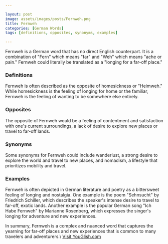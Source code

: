```yaml
---

layout: post
image: assets/images/posts/Fernweh.png
title: Fernweh
categories: [German Words]
tags: [definitions, opposites, synonyms, examples]

---
```


Fernweh is a German word that has no direct English counterpart. It is a combination of "Fern" which means "far" and "Weh" which means "ache or pain." Fernweh could literally be translated as a "longing for a far-off place."

### Definitions

Fernweh is often described as the opposite of homesickness or "Heimweh." While homesickness is the feeling of longing for home or the familiar, Fernweh is the feeling of wanting to be somewhere else entirely. 

### Opposites

The opposite of Fernweh would be a feeling of contentment and satisfaction with one's current surroundings, a lack of desire to explore new places or travel to far-off lands.

### Synonyms

Some synonyms for Fernweh could include wanderlust, a strong desire to explore the world and travel to new places, and nomadism, a lifestyle that prioritizes mobility and travel.

### Examples

Fernweh is often depicted in German literature and poetry as a bittersweet feeling of longing and nostalgia. One example is the poem "Sehnsucht" by Friedrich Schiller, which describes the speaker's intense desire to travel to far-off, exotic lands. Another example is the popular German song "Ich Habe Fernweh" by Marianne Rosenberg, which expresses the singer's longing for adventure and new experiences.

In summary, Fernweh is a complex and nuanced word that captures the yearning for far-off places and new experiences that is common to many travelers and adventurers.\ <a id="yg-widget-0" class="youglish-widget" data-query="Fernweh" data-lang="german" data-components="8412" data-auto-start="0" data-bkg-color="theme_light" data-title="How%20to%20pronounce%20Fernweh%20in%20German"  rel="nofollow" href="https://youglish.com">Visit YouGlish.com</a><script async src="https://youglish.com/public/emb/widget.js" charset="utf-8"></script>